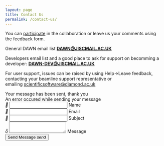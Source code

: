 ```yaml
---
layout: page
title: Contact Us
permalink: /contact-us/
---
```

You can [participate](/collaborate) in the collaboration or leave us your comments using the feedback form.  

General DAWN email list **[DAWN@JISCMAIL.AC.UK](mailto:DAWN@JISCMAIL.AC.UK)**

Developers email list and a good place to ask for support on becomming a developer: **[DAWN-DEV@JISCMAIL.AC.UK](mailto:DAWN-DEV@JISCMAIL.AC.UK)**

For user support, issues can be raised by using Help-&gt;Leave feedback, contacting your beamline support representative or emailing [scientificsoftware@diamond.ac.uk](mailto:scientificsoftware@diamond.ac.uk)


<div class="row">
	<div id="contact-form-message">
		<div id="success">Your message has been sent, thank you</div>
		<div id="error">An error occured while sending your message</div>
	</div>
    <form id="contact-form" class="col s12">
      <div class="row">
        <div class="input-field col s12">
		  <i class="material-icons prefix">&#xE853;</i>
          <input name="name" id="name" type="text" class="validate" required="" aria-required="true">
          <label for="name">Name</label>
        </div>
      </div>
      <div class="row">
        <div class="input-field col s12">
          <i class="material-icons prefix">&#xE0BE;</i>
          <input name="email" id="email" type="email" class="validate" required="" aria-required="true">
          <label for="email">Email</label>
        </div>
      </div>
      <div class="row">
        <div class="input-field col s12">
          <i class="material-icons prefix">&#xE8D2;</i>
          <input name="subject" id="subject" type="text" class="validate" required="" aria-required="true">
          <label for="subject">Subject</label>
        </div>
      </div>
      <div class="row">
        <div class="input-field col s12">
          <i class="material-icons prefix">&#xE254;</i>
          <textarea id="message" name="message" class="materialize-textarea" required="" aria-required="true"></textarea>
          <label for="message">Message</label>
        </div>
      </div>
      <div class="row">
      	<div class="col s12">
      		<input name="type" type="hidden" value="contact">
      		<button class="btn waves-effect waves-light right" type="submit" name="action">Send Message
			    <i class="material-icons right">send</i>
			  </button>
      	</div>
      </div>
    </form>
  </div>
